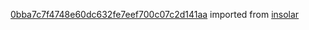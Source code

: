 [0bba7c7f4748e60dc632fe7eef700c07c2d141aa](https://github.com/insolar/insolar/commit/0bba7c7f4748e60dc632fe7eef700c07c2d141aa) imported from [insolar](https://github.com/insolar/insolar)
